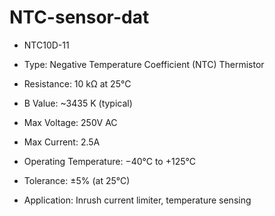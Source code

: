 
# NTC-sensor-dat

- NTC10D-11

- Type: Negative Temperature Coefficient (NTC) Thermistor
- Resistance: 10 kΩ at 25°C
- B Value: ~3435 K (typical)
- Max Voltage: 250V AC
- Max Current: 2.5A
- Operating Temperature: −40°C to +125°C
- Tolerance: ±5% (at 25°C)
- Application: Inrush current limiter, temperature sensing
